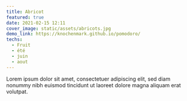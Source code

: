```yaml
---
title: Abricot
featured: true
date: 2021-02-15 12:11
cover_image: static/assets/abricots.jpg
demo_link: https://knochenmark.github.io/pomodoro/
techs:
  - Fruit
  - été
  - juin
  - aout
---
```


Lorem ipsum dolor sit amet, consectetuer adipiscing elit, sed diam nonummy nibh euismod tincidunt ut laoreet dolore magna aliquam erat volutpat.
